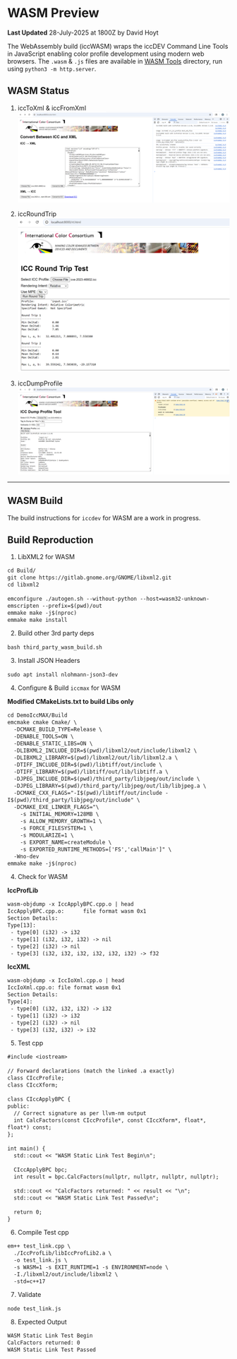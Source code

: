 # WASM Preview

**Last Updated** 28-July-2025 at 1800Z by David Hoyt

The WebAssembly build (iccWASM) wraps the iccDEV Command Line Tools in JavaScript enabling color profile development using modern web browsers. The `.wasm` & `.js` files are available in [WASM Tools](https://github.com/InternationalColorConsortium/DemoIccMAX/tree/research/contrib/Build/cmake/cov/wasm/Tools) directory, run using `python3 -m http.server`.

## WASM Status
1. iccToXml & iccFromXml
[![WASM Pic](read-profile-test/icc-wasm-read-profile-example-001.png "color.org")](https://color.org)

2. iccRoundTrip
[![RoundTrip Pic](https://github.com/InternationalColorConsortium/DemoIccMAX/blob/research/contrib/Build/cmake/cov/wasm/Tools/IccRoundTrip/iccdev-wasm-iccroundtrip-web-spa-example.png?raw=true "color.org")](https://color.org)

3. iccDumpProfile
[![DumpProfile Pic](https://github.com/InternationalColorConsortium/DemoIccMAX/blob/research/contrib/Build/cmake/cov/wasm/Tools/IccDumpProfile/iccdev-wasm-iccdumpprofile-web-spa-example-001.png?raw=true "color.org")](https://color.org)


---

## WASM Build

The build instructions for `iccdev` for WASM are a work in progress.

## Build Reproduction

1. LibXML2 for WASM

```
cd Build/
git clone https://gitlab.gnome.org/GNOME/libxml2.git
cd libxml2

emconfigure ./autogen.sh --without-python --host=wasm32-unknown-emscripten --prefix=$(pwd)/out
emmake make -j$(nproc)
emmake make install
```

2. Build other 3rd party deps

`bash third_party_wasm_build.sh`

3. Install JSON Headers

`sudo apt install nlohmann-json3-dev`

4. Configure & Build `iccmax` for WASM

**Modified CMakeLists.txt to build Libs only**

```
cd DemoIccMAX/Build
emcmake cmake Cmake/ \
  -DCMAKE_BUILD_TYPE=Release \
  -DENABLE_TOOLS=ON \
  -DENABLE_STATIC_LIBS=ON \
  -DLIBXML2_INCLUDE_DIR=$(pwd)/libxml2/out/include/libxml2 \
  -DLIBXML2_LIBRARY=$(pwd)/libxml2/out/lib/libxml2.a \
  -DTIFF_INCLUDE_DIR=$(pwd)/libtiff/out/include \
  -DTIFF_LIBRARY=$(pwd)/libtiff/out/lib/libtiff.a \
  -DJPEG_INCLUDE_DIR=$(pwd)/third_party/libjpeg/out/include \
  -DJPEG_LIBRARY=$(pwd)/third_party/libjpeg/out/lib/libjpeg.a \
  -DCMAKE_CXX_FLAGS="-I$(pwd)/libtiff/out/include -I$(pwd)/third_party/libjpeg/out/include" \
  -DCMAKE_EXE_LINKER_FLAGS="\
    -s INITIAL_MEMORY=128MB \
    -s ALLOW_MEMORY_GROWTH=1 \
    -s FORCE_FILESYSTEM=1 \
    -s MODULARIZE=1 \
    -s EXPORT_NAME=createModule \
    -s EXPORTED_RUNTIME_METHODS=['FS','callMain']" \
  -Wno-dev
emmake make -j$(nproc)
```

4. Check for WASM

**IccProfLib**

```
wasm-objdump -x IccApplyBPC.cpp.o | head
IccApplyBPC.cpp.o:      file format wasm 0x1
Section Details:
Type[13]:
 - type[0] (i32) -> i32
 - type[1] (i32, i32, i32) -> nil
 - type[2] (i32) -> nil
 - type[3] (i32, i32, i32, i32, i32, i32) -> f32
```

**IccXML**

```
wasm-objdump -x IccIoXml.cpp.o | head
IccIoXml.cpp.o: file format wasm 0x1
Section Details:
Type[4]:
 - type[0] (i32, i32, i32) -> i32
 - type[1] (i32) -> i32
 - type[2] (i32) -> nil
 - type[3] (i32, i32) -> i32
```

5. Test cpp

```
#include <iostream>

// Forward declarations (match the linked .a exactly)
class CIccProfile;
class CIccXform;

class CIccApplyBPC {
public:
  // Correct signature as per llvm-nm output
  int CalcFactors(const CIccProfile*, const CIccXform*, float*, float*) const;
};

int main() {
  std::cout << "WASM Static Link Test Begin\n";

  CIccApplyBPC bpc;
  int result = bpc.CalcFactors(nullptr, nullptr, nullptr, nullptr);

  std::cout << "CalcFactors returned: " << result << "\n";
  std::cout << "WASM Static Link Test Passed\n";

  return 0;
}
```

6. Compile Test cpp

```
em++ test_link.cpp \
  ./IccProfLib/libIccProfLib2.a \
  -o test_link.js \
  -s WASM=1 -s EXIT_RUNTIME=1 -s ENVIRONMENT=node \
  -I./libxml2/out/include/libxml2 \
  -std=c++17
```

7. Validate

`node test_link.js`

8. Expected Output

```
WASM Static Link Test Begin
CalcFactors returned: 0
WASM Static Link Test Passed
```

